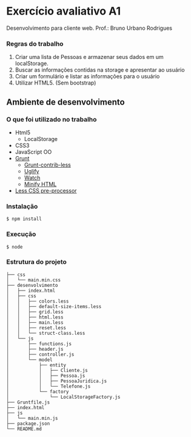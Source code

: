 # Exercício avaliativo A1

Desenvolvimento para cliente web. Prof.: Bruno Urbano Rodrigues

### Regras do trabalho

1. Criar uma lista de Pessoas e armazenar seus dados em um localStorage.
2. Buscar as informações contidas na storage e apresentar ao usuário
3. Criar um formulário e listar as informações para o usuário
4. Utilizar HTML5. (Sem bootstrap)

## Ambiente de desenvolvimento

### O que foi utilizado no trabalho
* Html5
    * LocalStorage
* CSS3
* JavaScript OO
* [Grunt]
    * [Grunt-contrib-less]
    * [Uglify]
    * [Watch]
    * [Minify HTML]
* [Less CSS pre-processor]

### Instalação

```shell
$ npm install
```

### Execução

``` shell
$ node
```

### Estrutura do projeto

```
├── css
│   └── main.min.css
├── desenvolvimento
│   ├── index.html
│   ├── css
│   │   ├── colors.less
│   │   ├── default-size-items.less
│   │   ├── grid.less
│   │   ├── html.less
│   │   ├── main.less
│   │   ├── reset.less
│   │   └── struct-class.less
│   └── js
│       ├── functions.js
│       ├── header.js
│       ├── controller.js
│       └── model
│           ├── entity
│           │   ├── Cliente.js
│           │   ├── Pessoa.js
│           │   ├── PessoaJuridica.js
│           │   └── Telefone.js
│           └── factory
│               └── LocalStorageFactory.js
├── Gruntfile.js
├── index.html
├── js
│   └── main.min.js
├── package.json
└── README.md
```

[Less CSS pre-processor]: <http://lesscss.org/>
[Grunt]: <http://gruntjs.com/>
[Grunt-contrib-less]: <https://www.npmjs.com/package/grunt-contrib-less>
[Uglify]: <https://www.npmjs.com/package/grunt-contrib-uglify>
[Watch]: <https://www.npmjs.com/package/watch>
[Minify HTML]: <https://www.npmjs.com/package/grunt-contrib-htmlmin>
